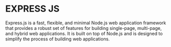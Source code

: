# EXPRESS JS

Express.js is a fast, flexible, and minimal Node.js web application framework that provides a robust set of features for building single-page, multi-page, and hybrid web applications. It is built on top of Node.js and is designed to simplify the process of building web applications.
